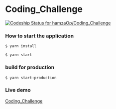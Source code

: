# Coding_Challenge
[ ![Codeship Status for hamzaOp/Coding_Challenge](https://app.codeship.com/projects/a7ea6140-a5d8-0135-79ca-4eb24e5a9ab8/status?branch=master)](https://app.codeship.com/projects/255336)

### How to start the application ###

`$ yarn install`

`$ yarn start`

### build for production ###

`$ yarn start:production`

### Live demo ###

[Coding_Challenge](https://salty-journey-12162.herokuapp.com/)
